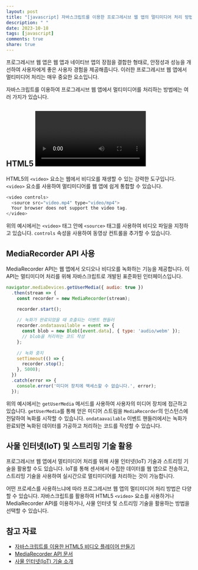 ```yaml
---
layout: post
title: "[javascript] 자바스크립트를 이용한 프로그레시브 웹 앱의 멀티미디어 처리 방법"
description: " "
date: 2023-10-18
tags: [javascript]
comments: true
share: true
---
```


프로그레시브 웹 앱은 웹 앱과 네이티브 앱의 장점을 결합한 형태로, 안정성과 성능을 개선하여 사용자에게 좋은 사용자 경험을 제공해줍니다.
이러한 프로그레시브 웹 앱에서 멀티미디어 처리는 매우 중요한 요소입니다.

자바스크립트를 이용하여 프로그레시브 웹 앱에서 멀티미디어를 처리하는 방법에는 여러 가지가 있습니다.

## HTML5 <video> 요소 사용

HTML5의 `<video>` 요소는 웹에서 비디오를 재생할 수 있는 강력한 도구입니다.
`<video>` 요소를 사용하여 멀티미디어를 웹 앱에 쉽게 통합할 수 있습니다.

```javascript
<video controls>
  <source src="video.mp4" type="video/mp4">
  Your browser does not support the video tag.
</video>
```

위의 예시에서는 `<video>` 태그 안에 `<source>` 태그를 사용하여 비디오 파일을 지정하고 있습니다.
`controls` 속성을 사용하여 동영상 컨트롤을 추가할 수 있습니다.

## MediaRecorder API 사용

MediaRecorder API는 웹 앱에서 오디오나 비디오를 녹화하는 기능을 제공합니다.
이 API는 멀티미디어 처리를 위해 자바스크립트로 개발된 표준화된 인터페이스입니다.

```javascript
navigator.mediaDevices.getUserMedia({ audio: true })
  .then(stream => {
    const recorder = new MediaRecorder(stream);

    recorder.start();
    
    // 녹화가 완료되었을 때 호출되는 이벤트 핸들러
    recorder.ondataavailable = event => {
      const blob = new Blob([event.data], { type: 'audio/webm' });
      // blob을 처리하는 코드 작성
    };
    
    // 녹화 중지
    setTimeout(() => {
      recorder.stop();
    }, 5000);
  })
  .catch(error => {
    console.error('미디어 장치에 액세스할 수 없습니다.', error);
  });
```

위의 예시에서는 `getUserMedia` 메서드를 사용하여 사용자의 미디어 장치에 접근하고 있습니다.
`getUserMedia`를 통해 얻은 미디어 스트림을 `MediaRecorder`의 인스턴스에 전달하여 녹화를 시작할 수 있습니다.
`ondataavailable` 이벤트 핸들러에서는 녹화가 완료되면 녹화된 데이터를 가공하고 처리하는 코드를 작성할 수 있습니다.

## 사물 인터넷(IoT) 및 스트리밍 기술 활용

프로그레시브 웹 앱에서 멀티미디어 처리를 위해 사물 인터넷(IoT) 기술과 스트리밍 기술을 활용할 수도 있습니다.
IoT를 통해 센서에서 수집한 데이터를 웹 앱으로 전송하고, 스트리밍 기술을 사용하여 실시간으로 멀티미디어를 처리하는 것이 가능합니다.

어떤 프로세스를 사용하느냐에 따라 프로그레시브 웹 앱의 멀티미디어 처리 방법은 다양할 수 있습니다.
자바스크립트를 활용하여 HTML5 `<video>` 요소를 사용하거나 MediaRecorder API를 이용하거나, 사물 인터넷 및 스트리밍 기술을 활용하는 방법을 선택할 수 있습니다.

## 참고 자료

- [자바스크립트를 이용한 HTML5 비디오 플레이어 만들기](https://developer.mozilla.org/ko/docs/Web/Guide/HTML/Using_HTML5_audio_and_video)
- [MediaRecorder API 문서](https://developer.mozilla.org/ko/docs/Web/API/MediaRecorder_API)
- [사물 인터넷(IoT) 기술 소개](https://ko.wikipedia.org/wiki/%EC%82%AC%EB%AC%BC_%EC%9D%B8%ED%84%B0%EB%84%B7)